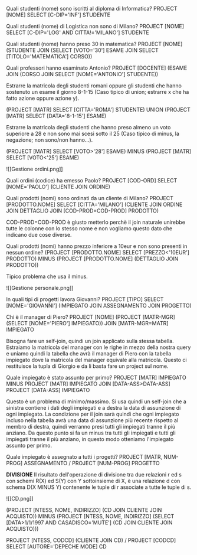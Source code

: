 Quali studenti (nome) sono iscritti al diploma di Informatica?
PROJECT [NOME]
	SELECT [C-DIP='INF'] STUDENTE

Quali studenti (nome) di Logistica non sono di Milano?
PROJECT [NOME]
	SELECT [C-DIP='LOG' AND CITTA!='MILANO'] STUDENTE

Quali studenti (nome) hanno preso 30 in matematica?
PROJECT [NOME]
	(STUDENTE JOIN
		(SELECT [VOTO='30'] ESAME JOIN
			SELECT [TITOLO='MATEMATICA'] CORSO))

Quali professori hanno esaminato Antonio?
PROJECT [DOCENTE]
	(ESAME JOIN
		(CORSO JOIN
			SELECT [NOME='ANTONIO'] STUDENTE))

Estrarre la matricola degli studenti romani oppure gli studenti che hanno sostenuto un esame il giorno 8-1-15 (Caso tipico di union; estrarre x che ha fatto azione oppure azione y).

(PROJECT [MATR]
	SELECT [CITTA='ROMA'] STUDENTE)
UNION
(PROJECT [MATR]
	SELECT [DATA='8-1-15'] ESAME)

Estrarre la matricola degli studenti che hanno preso almeno un voto superiore a 28 e non sono mai scesi sotto il 25 (Caso tipico di minus, la negazione; non sono/non hanno...).

(PROJECT [MATR]
	SELECT [VOTO>'28'] ESAME)
MINUS
(PROJECT [MATR]
	SELECT [VOTO<'25'] ESAME)

![[Gestione ordini.png]]

Quali ordini (codice) ha emesso Paolo?
PROJECT [COD-ORD]
	SELECT [NOME='PAOLO']
		(CLIENTE JOIN ORDINE)

Quali prodotti (nomi) sono ordinati da un cliente di Milano?
PROJECT [PRODOTTO.NOME]
	SELECT [CITTA='MILANO']
		(CLIENTE JOIN ORDINE JOIN DETTAGLIO JOIN [COD-PROD=COD-PROD] PRODOTTO)

COD-PROD=COD-PROD è giusto metterlo perchè il join naturale unirebbe tutte le colonne con lo stesso nome e non vogliamo questo dato che indicano due cose diverse.

Quali prodotti (nomi) hanno prezzo inferiore a 10eur e non sono presenti in nessun ordine?
(PROJECT [PRODOTTO.NOME]
	SELECT [PREZZO<'10EUR'] PRODOTTO)
MINUS
(PROJECT [PRODOTTO.NOME]
	(DETTAGLIO JOIN PRODOTTO))

Tipico problema che usa il minus.

![[Gestione personale.png]]

In quali tipi di progetti lavora Giovanni?
PROJECT [TIPO]
	SELECT [NOME='GIOVANNI']
		(IMPIEGATO JOIN ASSEGNAMENTO JOIN PROGETTO)

Chi è il manager di Piero?
PROJECT [NOME]
	(PROJECT [MATR-MGR]
		(SELECT [NOME='PIERO'] IMPIEGATO))
			JOIN [MATR-MGR=MATR] IMPIEGATO
	
Bisogna fare un self-join, quindi un join applicato sulla stessa tabella. Estraiamo la matricola del manager con le righe in mezzo della nostra query e uniamo quindi la tabella che avrà il manager di Piero con la tabella impiegato dove la matricola del manager equivale alla matricola. Questo ci restituisce la tupla di Giorgio e da li basta fare un project sul nome.

Quale impiegato è stato assunto per primo?
PROJECT [MATR] IMPIEGATO
MINUS
PROJECT [MATR]
	IMPIEGATO JOIN [DATA-ASS>DATA-ASS]
		PROJECT [DATA-ASS] IMPIEGATO

Questo è un problema di minimo/massimo. Si usa quindi un self-join che a sinistra contiene i dati degli impiegati e a destra la data di assunzione di ogni impiegato. La condizione per il join sarà quindi che ogni impiegato incluso nella tabella avrà una data di assunzione più recente rispetto al membro di destra, quindi verranno presi tutti gli impiegati tranne il più anziano. Da questo punto si fa un minus tra tutti gli impiegati e tutti gli impiegati tranne il più anziano, in questo modo otteniamo l'impiegato assunto per primo.

Quale impiegato è assegnato a tutti i progetti?
PROJECT [MATR, NUM-PROG] ASSEGNAMENTO
/
PROJECT [NUM-PROG] PROGETTO

**DIVISIONE**
Il risultato dell'operazione di divisione tra due relazioni r ed s con schemi R(X) ed S(Y) con Y sottoinsieme di X, è una relazione d con schema D(X MINUS Y) contenente le tuple di r associate a tutte le tuple di s.

![[CD.png]]

(PROJECT [NTESS, NOME, INDIRIZZO]
	(CD JOIN CLIENTE JOIN ACQUISTO))
MINUS
(PROJECT [NTESS, NOME, INDIRIZZO]
	(SELECT [DATA>1/1/1997 AND CASADISCO='MUTE']
		(CD JOIN CLIENTE JOIN ACQUISTO)))

PROJECT [NTESS, CODCD] 
	(CLIENTE JOIN CD)
/
PROJECT [CODCD]
	SELECT [AUTORE='DEPECHE MODE] CD

